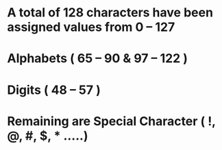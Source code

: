 # A total of 128 characters have been assigned values from 0 – 127

# Alphabets ( 65 – 90 & 97 – 122 )

# Digits ( 48 – 57 )

# Remaining are Special Character ( !, @, #, $, \* …..)
